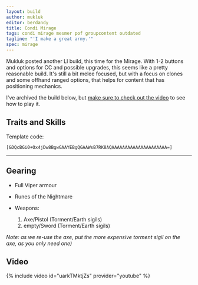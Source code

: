 ```yaml
---
layout: build
author: mukluk
editor: berdandy
title: Condi Mirage
tags: condi mirage mesmer pof groupcontent outdated
tagline: "'I make a great army.'"
spec: mirage
---
```


Mukluk posted another LI build, this time for the Mirage.
With 1-2 buttons and options for CC and possible upgrades, this seems like a pretty reasonable build.
It's still a bit melee focused, but with a focus on clones and some offhand ranged options, that helps
for content that has positioning mechanics.

I've archived the build below, but [make sure to check out the video](https://www.youtube.com/watch?v=uarkTMktjZs) to see how to play it.


## Traits and Skills

Template code:

`[&DQcBGi0+Ox4jDw8BgwGAAYEBgQGAAWsB7RK8AQAAAAAAAAAAAAAAAAAAAAA=]`

---

<div
  data-armory-embed="skills"
  data-armory-ids="21750,10234,10232,10236,29519"
>
</div>

<div
  data-armory-embed="specializations"
  data-armory-ids="1,45,59"
  data-armory-1-traits="705,1960,692"
  data-armory-45-traits="675,669,1687"
  data-armory-59-traits="2082,2098,2070"
>
</div>

## Gearing

- Full Viper armour
- Runes of the Nightmare

- Weapons:
  1. Axe/Pistol (Torment/Earth sigils)
  2. empty/Sword (Torment/Earth sigils)

_Note: as we re-use the axe, put the more expensive torment sigil on the axe, as you only need one)_

## Video
{% include video id="uarkTMktjZs" provider="youtube" %}
